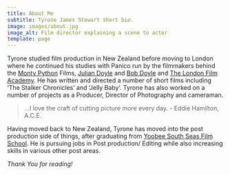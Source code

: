 ```yaml
---
title: About Me
subtitle: Tyrone James Stewart short bio.
image: images/about.jpg
image_alt: Film director explaining a scene to actor
template: page
---
```


Tyrone studied film production in New Zealand before moving to London where he continued his studies with Panico run by the filmmakers behind the [Monty Python](http://www.montypython.com/) Films, [Julian Doyle](http://www.juliandoyle.info/www.juliandoyle.info/HOME.html) and [Bob Doyle](https://www.imdb.com/name/nm0236288/) and [The London Film Academy](https://www.londonfilmacademy.com/?gclid=Cj0KCQiA1KiBBhCcARIsAPWqoSp9yx_1lmpBPz8Z4-pSkWSB2DPZubJOVZD5dM11GrjbbO0-4c-Bg2YaAhIlEALw_wcB).
He has written and directed a number of short films including
‘The Stalker Chronicles’ and ‘Jelly Baby’. Tyrone has also worked on a number of projects as a Producer, Director of Photography and cameraman.

>...I love the craft of cutting picture more every day. - Eddie Hamilton, A.C.E.

Having moved back to New Zealand, Tyrone has moved into the post production side of things, after graduating from [Yoobee South Seas Film School](https://www.yoobee.ac.nz/). He is pursuing jobs in Post production/ Editing while also increasing skills in various other post areas.

*Thank You for reading!*
